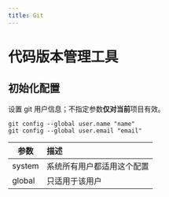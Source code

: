 ```yaml
---
title: Git
---
```


# 代码版本管理工具

## 初始化配置

设置 git 用户信息；不指定参数**仅对当前**项目有效。

```git
git config --global user.name "name"
git config --global user.email "email"
```

| 参数    | 描述   |
| ------- | :----- |
| system  | 系统所有用户都适用这个配置 |
| global  | 只适用于该用户 |

